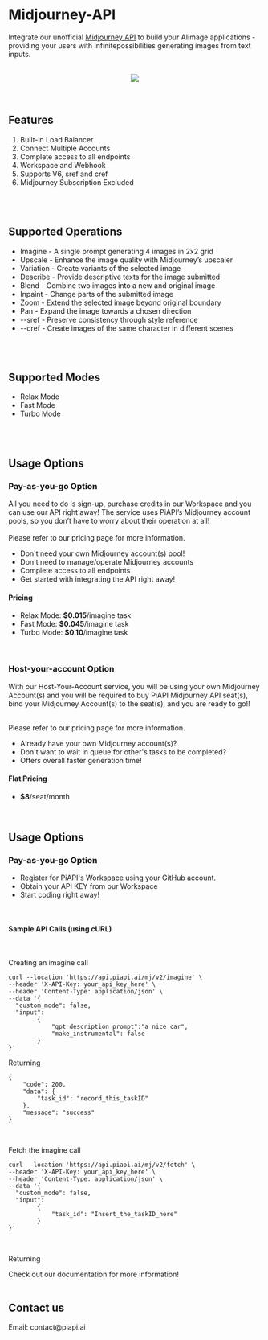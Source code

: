 # Midjourney-API
Integrate our unofficial [Midjourney API](https://piapi.ai/midjourney-api) to build your AIimage applications - providing your users with infinitepossibilities generating images from text inputs.
<br><br>
<div align="center" max-width: 100%>
  <img src="https://iili.io/dHoZEtp.md.png"/>
</div>
<br><br>
<h2>Features</h2>
<ol>
  <li>Built-in Load Balancer</li>
  <li>Connect Multiple Accounts</li>
  <li>Complete access to all endpoints</li>
  <li>Workspace and Webhook</li>
  <li>Supports V6, sref and cref</li>
  <li>Midjourney Subscription Excluded</li>
</ol>
<br><br>
<h2>Supported Operations</h2>
<ul>
  <li>Imagine - A single prompt generating 4 images in 2x2 grid</li>
  <li>Upscale - Enhance the image quality with Midjourney’s upscaler</li>
  <li>Variation - Create variants of the selected image</li>
  <li>Describe - Provide descriptive texts for the image submitted</li>
  <li>Blend - Combine two images into a new and original image</li>
  <li>Inpaint - Change parts of the submitted image</li>
  <li>Zoom - Extend the selected image beyond original boundary</li>
  <li>Pan - Expand the image towards a chosen direction</li>
  <li>--sref - Preserve consistency through style reference</li>
  <li>--cref - Create images of the same character in different scenes</li>
</ul>
<br><br>
<h2>Supported Modes</h2>
<ul>
  <li>Relax Mode</li>
  <li>Fast Mode</li>
  <li>Turbo Mode</li>
</ul>
<br><br>
<h2>Usage Options</h2>
<h3>Pay-as-you-go Option</h3>
<p>All you need to do is sign-up, purchase credits in our Workspace and you can use our API right away! 
  The service uses PiAPI’s Midjourney account pools, so you don’t have to worry about their operation at all!
  <br><br>
  Please refer to our <a herf="https://piapi.ai/pricing">pricing page</a> for more information.
</p>
<ul>
  <li>Don't need your own Midjourney account(s) pool!</li>
  <li>Don't need to manage/operate Midjourney accounts</li>
  <li>Complete access to all endpoints</li>
  <li>Get started with integrating the API right away!</li>
</ul>
<h4>Pricing</h4>
<ul>
  <li>Relax Mode: <b>$0.015</b>/imagine task</li>
  <li>Fast Mode: <b>$0.045</b>/imagine task</li>
  <li>Turbo Mode: <b>$0.10</b>/imagine task</li>
</ul>
<br>
<h3>Host-your-account Option</h3>
<p>With our Host-Your-Account service, you will be using your own Midjourney Account(s) and 
  you will be required to buy PiAPI Midjourney API seat(s), bind your Midjourney Account(s) to the seat(s), and you are ready to go!!
  <br><br>
</p>
Please refer to our <a herf="https://piapi.ai/pricing">pricing page</a> for more information. 
<ul>
  <li>Already have your own Midjourney account(s)?</li>
  <li>Don't want to wait in queue for other's tasks to be completed?</li>
  <li>Offers overall faster generation time!</li>
</ul>
<h4>Flat Pricing</h4>
<ul>
  <li><b>$8</b>/seat/month</li>
</ul>
<br>
<h2>Usage Options</h2>
<h3>Pay-as-you-go Option</h3>
<ul>
  <li>Register for PiAPI's Workspace using your GitHub account.</li>
  <li>Obtain your API KEY from our <a herf="https://app.piapi.ai/">Workspace</a></li>
  <li>Start coding right away!</li>
</ul>
<br>
<h4>Sample API Calls (using cURL)</h4>
<br>
<p>Creating an imagine call</p>

```
curl --location 'https://api.piapi.ai/mj/v2/imagine' \
--header 'X-API-Key: your_api_key_here' \
--header 'Content-Type: application/json' \
--data '{
  "custom_mode": false,
  "input": 
        {
            "gpt_description_prompt":"a nice car",
            "make_instrumental": false
        }
}'
```
<p>Returning</p>

```
{
    "code": 200,
    "data": {
        "task_id": "record_this_taskID"
    },
    "message": "success"
}
```
<br>
<p>Fetch the imagine call</p>

```
curl --location 'https://api.piapi.ai/mj/v2/fetch' \
--header 'X-API-Key: your_api_key_here' \
--header 'Content-Type: application/json' \
--data '{
  "custom_mode": false,
  "input": 
        {
            "task_id": "Insert_the_taskID_here"
        }
}'
```
<br>
<p>Returning</p>
Check out our <a herf-"https://piapi.ai/docs/midjourney-api/fetch">documentation</a> for more information!
<br>
<br>
<h2>Contact us</h2>
<p>Email: contact@piapi.ai</p>
